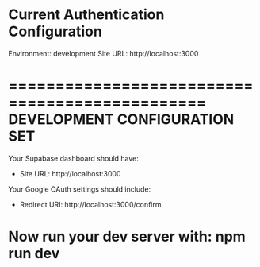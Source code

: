 # Current Authentication Configuration

Environment: development
Site URL: http://localhost:3000


===============================================
DEVELOPMENT CONFIGURATION SET
===============================================
Your Supabase dashboard should have:
- Site URL: http://localhost:3000

Your Google OAuth settings should include:
- Redirect URI: http://localhost:3000/confirm

Now run your dev server with:
npm run dev
===============================================
